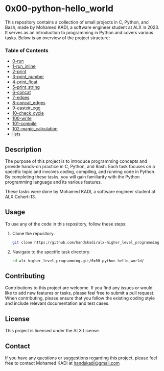 # 0x00-python-hello_world

This repository contains a collection of small projects in C, Python, and Bash, made by Mohamed KADI, a software engineer student at ALX in 2023. It serves as an introduction to programming in Python and covers various tasks. Below is an overview of the project structure:

### Table of Contents

* [0-run](#0-run)
* [1-run_inline](#1-run_inline)
* [2-print](#2-print)
* [3-print_number](#3-print_number)
* [4-print_float](#4-print_float)
* [5-print_string](#5-print_string)
* [6-concat](#6-concat)
* [7-edges](#7-edges)
* [8-concat_edges](#8-concat_edges)
* [9-easteir_egg](#9-easteir_egg)
* [10-check_cycle](#10-check_cycle)
* [100-write](#100-write)
* [101-compile](#101-compile)
* [102-magic_calculation](#102-magic_calculation)
* [lists](#lists)

## Description

The purpose of this project is to introduce programming concepts and provide hands-on practice in C, Python, and Bash. Each task focuses on a specific topic and involves coding, compiling, and running code in Python. By completing these tasks, you will gain familiarity with the Python programming language and its various features.

These tasks were done by Mohamed KADI, a software engineer student at ALX Cohort-13.

## Usage

To use any of the code in this repository, follow these steps:

1. Clone the repository:

   ```bash
   git clone https://github.com/handskadi/alx-higher_level_programming.git
    ```
2. Navigate to the specific task directory:

   ```bash
   cd alx-higher_level_programming.git/0x00-python-hello_world/
    ```
## Contributing
Contributions to this project are welcome. If you find any issues or would like to add new features or tasks, please feel free to submit a pull request. When contributing, please ensure that you follow the existing coding style and include relevant documentation and test cases.

## License
This project is licensed under the ALX License.

## Contact
If you have any questions or suggestions regarding this project, please feel free to contact Mohamed KADI at handskadi@gmail.com
